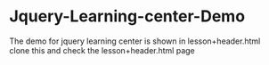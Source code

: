 # Jquery-Learning-center-Demo <br>

The demo for jquery learning center is shown in lesson+header.html <br>
clone this and check the lesson+header.html page 
